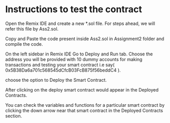 # Instructions to test the contract

 Open the Remix IDE and create a new *.sol file. For steps ahead, we will refer this file by Ass2.sol.
 
 Copy and Paste the code present inside Ass2.sol in Assignment2 folder and compile the code.
 
 On the left sidebar in Remix IDE Go to Deploy and Run tab. Choose the address you will be provided with 10 dummy accounts for making transactions and testing your smart contract i.e say( 0x5B38Da6a701c568545dCfcB03FcB875f56beddC4 ).
 
 choose the option to Deploy the Smart Contract.
 
 After clicking on the deploy smart contract would appear in the Deployed Contracts.
 
 You can check the variables and functions for a particular smart contract by clicking the down arrow near that smart contract in the Deployed Contracts section.
